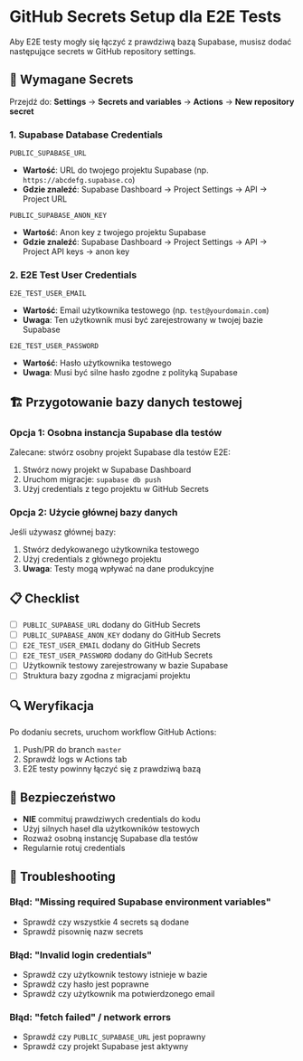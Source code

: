 # GitHub Secrets Setup dla E2E Tests

Aby E2E testy mogły się łączyć z prawdziwą bazą Supabase, musisz dodać następujące secrets w GitHub repository settings.

## 🔑 Wymagane Secrets

Przejdź do: **Settings** → **Secrets and variables** → **Actions** → **New repository secret**

### 1. Supabase Database Credentials

```
PUBLIC_SUPABASE_URL
```

- **Wartość**: URL do twojego projektu Supabase (np. `https://abcdefg.supabase.co`)
- **Gdzie znaleźć**: Supabase Dashboard → Project Settings → API → Project URL

```
PUBLIC_SUPABASE_ANON_KEY
```

- **Wartość**: Anon key z twojego projektu Supabase
- **Gdzie znaleźć**: Supabase Dashboard → Project Settings → API → Project API keys → anon key

### 2. E2E Test User Credentials

```
E2E_TEST_USER_EMAIL
```

- **Wartość**: Email użytkownika testowego (np. `test@yourdomain.com`)
- **Uwaga**: Ten użytkownik musi być zarejestrowany w twojej bazie Supabase

```
E2E_TEST_USER_PASSWORD
```

- **Wartość**: Hasło użytkownika testowego
- **Uwaga**: Musi być silne hasło zgodne z polityką Supabase

## 🏗️ Przygotowanie bazy danych testowej

### Opcja 1: Osobna instancja Supabase dla testów

Zalecane: stwórz osobny projekt Supabase dla testów E2E:

1. Stwórz nowy projekt w Supabase Dashboard
2. Uruchom migracje: `supabase db push`
3. Użyj credentials z tego projektu w GitHub Secrets

### Opcja 2: Użycie głównej bazy danych

Jeśli używasz głównej bazy:

1. Stwórz dedykowanego użytkownika testowego
2. Użyj credentials z głównego projektu
3. **Uwaga**: Testy mogą wpływać na dane produkcyjne

## 📋 Checklist

- [ ] `PUBLIC_SUPABASE_URL` dodany do GitHub Secrets
- [ ] `PUBLIC_SUPABASE_ANON_KEY` dodany do GitHub Secrets
- [ ] `E2E_TEST_USER_EMAIL` dodany do GitHub Secrets
- [ ] `E2E_TEST_USER_PASSWORD` dodany do GitHub Secrets
- [ ] Użytkownik testowy zarejestrowany w bazie Supabase
- [ ] Struktura bazy zgodna z migracjami projektu

## 🔍 Weryfikacja

Po dodaniu secrets, uruchom workflow GitHub Actions:

1. Push/PR do branch `master`
2. Sprawdź logs w Actions tab
3. E2E testy powinny łączyć się z prawdziwą bazą

## 🚨 Bezpieczeństwo

- **NIE** commituj prawdziwych credentials do kodu
- Użyj silnych haseł dla użytkowników testowych
- Rozważ osobną instancję Supabase dla testów
- Regularnie rotuj credentials

## 🐛 Troubleshooting

### Błąd: "Missing required Supabase environment variables"

- Sprawdź czy wszystkie 4 secrets są dodane
- Sprawdź pisownię nazw secrets

### Błąd: "Invalid login credentials"

- Sprawdź czy użytkownik testowy istnieje w bazie
- Sprawdź czy hasło jest poprawne
- Sprawdź czy użytkownik ma potwierdzonego email

### Błąd: "fetch failed" / network errors

- Sprawdź czy `PUBLIC_SUPABASE_URL` jest poprawny
- Sprawdź czy projekt Supabase jest aktywny
